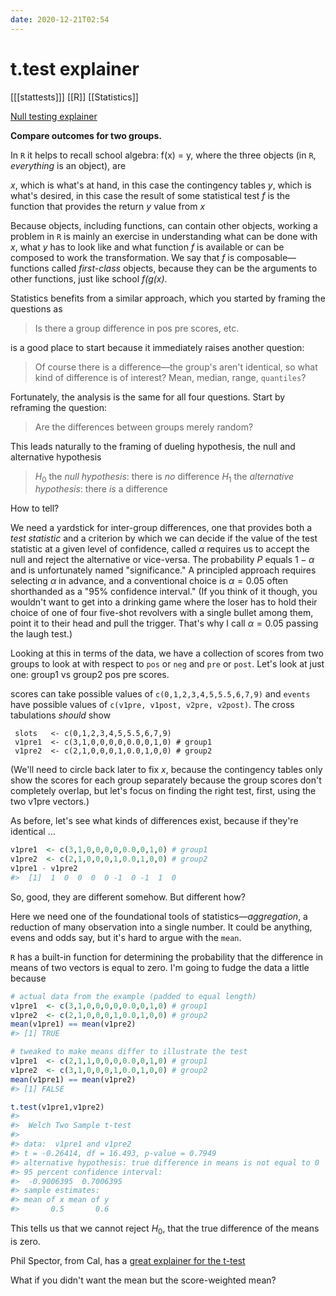 ```yaml
---
date: 2020-12-21T02:54
---
```


# t.test explainer

[[[stattests]]]
[[R]]
[[Statistics]]

[Null testing explainer](https://ocw.mit.edu/courses/mathematics/18-05-introduction-to-probability-and-statistics-spring-2014/readings/MIT18_05S14_Reading18.pdf)

**Compare outcomes for two groups.**

In `R` it helps to recall school algebra: f(x) = y, where the three objects (in `R`, *everything* is an object), are

*x*, which is what's at hand, in this case the contingency tables
*y*, which is what's desired, in this case the result of some statistical test
*f* is the function that provides the return $y$ value from $x$

Because objects, including functions, can contain other objects, working a problem in `R` is mainly an exercise in understanding what can be done with *x*, what *y* has to look like and what function *f* is available or can be composed to work the transformation. We say that *f* is composable&mdash;functions called *first-class* objects, because they can be the arguments to other functions, just like school *f(g(x)*.

Statistics benefits from a similar approach, which you started by framing the questions as

> Is there a group difference in pos pre scores, etc.

is a good place to start because it immediately raises another question:

> Of course there is a difference&mdash;the group's aren't identical, so what kind of difference is of interest? Mean, median, range, `quantiles`?

Fortunately, the analysis is the same for all four questions. Start by reframing the question:

>  Are the differences between groups merely random?

This leads naturally to the framing of dueling hypothesis,  the null and alternative hypothesis 

> $H_0$ the *null hypothesis*: there is *no* difference
> $H_1$ the *alternative hypothesis*: there *is* a difference

How to tell?

We need a yardstick for inter-group differences, one that provides both a *test statistic* and a criterion by which we can decide if the value of the test statistic at a given level of confidence, called $\alpha$ requires us to accept the null and reject the alternative or vice-versa. The probability *P* equals $1-\alpha$ and is unfortunately named "significance." A principled approach requires selecting $\alpha$ in advance, and a conventional choice is $\alpha = 0.05$ often shorthanded as a "95% confidence interval." (If you think of it though, you wouldn't want to get into a drinking game where the loser has to hold their choice of one of four five-shot revolvers with a single bullet among them, point it to their head and pull the trigger. That's why I call $\alpha = 0.05$ passing the laugh test.)

Looking at this in terms of the data, we have a collection of scores from two groups to look at with respect to `pos` or `neg` and `pre` or `post`. Let's look at just one: group1 vs group2 pos pre scores.

scores can take possible values of `c(0,1,2,3,4,5,5.5,6,7,9)` and `events` have possible values of `c(v1pre, v1post, v2pre, v2post)`.  The cross tabulations *should* show

```
 slots   <- c(0,1,2,3,4,5,5.5,6,7,9)
 v1pre1  <- c(3,1,0,0,0,0,0.0,0,1,0) # group1
 v1pre2  <- c(2,1,0,0,0,1,0.0,1,0,0) # group2
```
(We'll need to circle back later to fix $x$, because the contingency tables only show the scores for each group separately because the group scores don't completely overlap, but let's focus on finding the right test, first, using the two v1pre vectors.)

As before, let's see what kinds of differences exist, because if they're identical $\dots$

``` r
v1pre1  <- c(3,1,0,0,0,0,0.0,0,1,0) # group1
v1pre2  <- c(2,1,0,0,0,1,0.0,1,0,0) # group2
v1pre1 - v1pre2
#>  [1]  1  0  0  0  0 -1  0 -1  1  0
```

So, good, they are different somehow. But different how?

Here we need one of the foundational tools of statistics&mdash;*aggregation*, a reduction of  many observation into a single number. It could be anything, evens and odds say, but it's hard to argue with the `mean`.

`R` has a built-in function for determining the probability that the difference in means of two vectors is equal to zero. I'm going to fudge the data a little because 

``` r
# actual data from the example (padded to equal length)
v1pre1  <- c(3,1,0,0,0,0,0.0,0,1,0) # group1
v1pre2  <- c(2,1,0,0,0,1,0.0,1,0,0) # group2
mean(v1pre1) == mean(v1pre2)
#> [1] TRUE

# tweaked to make means differ to illustrate the test
v1pre1  <- c(2,1,1,0,0,0,0.0,0,1,0) # group1
v1pre2  <- c(3,1,0,0,0,1,0.0,1,0,0) # group2
mean(v1pre1) == mean(v1pre2)
#> [1] FALSE

t.test(v1pre1,v1pre2)
#> 
#>  Welch Two Sample t-test
#> 
#> data:  v1pre1 and v1pre2
#> t = -0.26414, df = 16.493, p-value = 0.7949
#> alternative hypothesis: true difference in means is not equal to 0
#> 95 percent confidence interval:
#>  -0.9006395  0.7006395
#> sample estimates:
#> mean of x mean of y 
#>       0.5       0.6
```

This tells us that we cannot reject $H_0$, that the true difference of  the means is zero.

Phil Spector, from Cal, has a [great explainer for the t-test](https://statistics.berkeley.edu/computing/r-t-tests)

What if you didn't want the mean but the score-weighted mean?